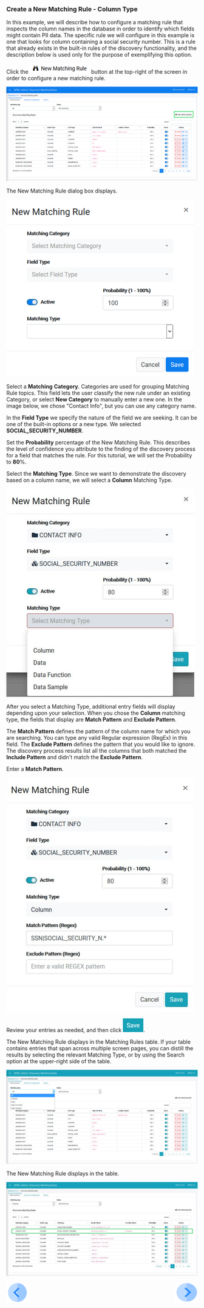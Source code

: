 ### Create a New Matching Rule - Column Type

In this example, we will describe how to configure a matching rule that inspects the column names in the database in order to identify which fields might contain PII data. The specific rule we will configure in this example is one that looks for column containing a social security number. This is a rule that already exists in the built-in rules of the discovery functionality, and the description below is used only for the purpose of exemplifying this option.

Click the ![image](../images/ICON_NewMatchingRule.png) button at the top-right of the screen in order to configure a new matching rule. 

![image](../images/07_12_Discovery_RulesTab_Callout.png)

The New Matching Rule dialog box displays. 

![image](../images/07_1_Discovery_NewMatchingRule.png)

Select a **Matching** **Category**. Categories are used for grouping Matching Rule topics. This field lets the user classify the new rule under an existing Category, or select **New Category** to manually enter a new one. In the image below, we chose "Contact Info", but you can use any category name.

In the **Field Type** we specify the nature of the field we are seeking. It can be one of the built-in options or a new type. We selected **SOCIAL_SECURITY_NUMBER**. 

Set the **Probability** percentage of the New Matching Rule. This describes the level of confidence you attribute to the finding of the discovery process for a field that matches the rule. For this tutorial, we will set the Probability to **80**%. 

Select the **Matching Type**. Since we want to demonstrate the discovery based on a column name, we will select a **Column** Matching Type. 

![image](../images/07_7_Discovery_NewMatchingRule5.jpg)

After you select a Matching Type, additional entry fields will display depending upon your selection. When you chose the **Column** matching type, the fields that display are  **Match Pattern** and **Exclude Pattern**.

The **Match Pattern** defines the pattern of the column name for which you are searching. You can type any valid Regular expression (RegEx) in this field. 
The **Exclude Pattern** defines the pattern that you would like to ignore. The discovery process results list all the columns that both matched the **Include Pattern** and didn't match the **Exclude Pattern**.

Enter a **Match Pattern**.

![image](../images/07_9_Discovery_NewMatchingRule7.jpg)

Review your entries as needed, and then click ![image](../images/08_ICON_Save.jpg).

The New Matching Rule displays in the Matching Rules table. If your table contains entries that span across multiple screen pages, you can distill the results by selecting the relevant Matching Type, or by using the Search option at the upper-right side of the table.

![image](../images/07_2_Discovery_NewMatchingRule10.jpg)

The New Matching Rule displays in the table.

![image](../images/07_3_Discovery_NewMatchingRule11_Callout.jpg)



[![Previous](../images/Previous.png)]( 03_03_01_Discovery_NewMatchingRule_Landing.md)[<img align="right" width="60" height="54" src="../images/Next.png">](03_03_03_Discovery_NewMatchingRule_Data.md)

